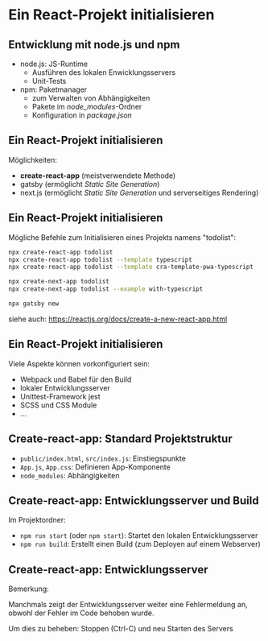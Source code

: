 # Ein React-Projekt initialisieren

## Entwicklung mit node.js und npm

- node.js: JS-Runtime
  - Ausführen des lokalen Enwicklungsservers
  - Unit-Tests
- npm: Paketmanager
  - zum Verwalten von Abhängigkeiten
  - Pakete im _node_modules_-Ordner
  - Konfiguration in _package.json_

## Ein React-Projekt initialisieren

Möglichkeiten:

- **create-react-app** (meistverwendete Methode)
- gatsby (ermöglicht _Static Site Generation_)
- next.js (ermöglicht _Static Site Generation_ und serverseitiges Rendering)

## Ein React-Projekt initialisieren

Mögliche Befehle zum Initialisieren eines Projekts namens "todolist":

```bash
npx create-react-app todolist
npx create-react-app todolist --template typescript
npx create-react-app todolist --template cra-template-pwa-typescript
```

```bash
npx create-next-app todolist
npx create-next-app todolist --example with-typescript
```

```bash
npx gatsby new
```

siehe auch: https://reactjs.org/docs/create-a-new-react-app.html

## Ein React-Projekt initialisieren

Viele Aspekte können vorkonfiguriert sein:

- Webpack und Babel für den Build
- lokaler Entwicklungsserver
- Unittest-Framework jest
- SCSS und CSS Module
- ...

## Create-react-app: Standard Projektstruktur

- `public/index.html`, `src/index.js`: Einstiegspunkte
- `App.js`, `App.css`: Definieren App-Komponente
- `node_modules`: Abhängigkeiten

## Create-react-app: Entwicklungsserver und Build

Im Projektordner:

- `npm run start` (oder `npm start`): Startet den lokalen Entwicklungsserver
- `npm run build`: Erstellt einen Build (zum Deployen auf einem Webserver)

## Create-react-app: Entwicklungsserver

Bemerkung:

Manchmals zeigt der Entwicklungsserver weiter eine Fehlermeldung an, obwohl der Fehler im Code behoben wurde.

Um dies zu beheben: Stoppen (Ctrl-C) und neu Starten des Servers
